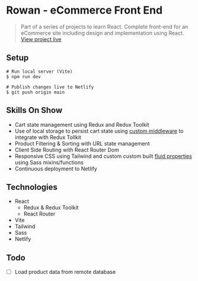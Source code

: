 # Rowan - eCommerce Front End

> Part of a series of projects to learn React. Complete front-end for an eCommerce site including design and implementation using React.
> [View project live](https://rowan-react.netlify.app)

## Setup
```shell
# Run local server (Vite)
$ npm run dev

# Publish changes live to Netlify
$ git push origin main
```

## Skills On Show
- Cart state management using Redux and Redux Toolkit
- Use of local storage to persist cart state using [custom middleware]() to integrate with Redux Tollkit
- Product Filtering & Sorting with URL state management
- Client Side Routing with React Router Dom
- Responsive CSS using Tailwind and custom custom built [fluid properties]() using Sass mixins/functions
- Continuous deployment to Netlify

## Technologies
- React
  - Redux & Redux Toolkit
  - React Router
- Vite
- Tailwind
- Sass
- Netlify

## Todo
- [ ] Load product data from remote database